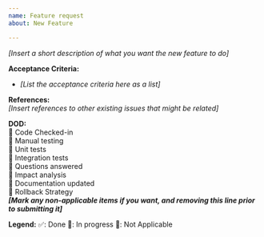 ```yaml
---
name: Feature request
about: New Feature

---
```


_[Insert a short description of what you want the new feature to do]_

**Acceptance Criteria:**  
* _[List the acceptance criteria here as a list]_

**References:**  
_[Insert references to other existing issues that might be related]_

**DOD:**  
🔴 Code Checked-in  
🔴 Manual testing  
🔴 Unit tests  
🔴 Integration tests  
🔴 Questions answered  
🔴 Impact analysis  
🔴 Documentation updated  
🔴 Rollback Strategy   
_**[Mark any non-applicable items if you want, and removing this line prior to submitting it]**_

**Legend:**
✅: Done
🔴: In progress
🔵: Not Applicable
